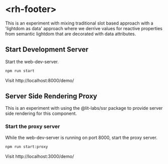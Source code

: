 # \<rh-footer>

This is an experiment with mixing traditional slot based approach with a 'lightdom as data'
approach where we derrive values for reactive properties from semantic lightdom that are 
decorated with data attributes.

## Start Development Server

Start the web-dev-server.

```bash
npm run start
```

Visit http://localhost:8000/demo/

## Server Side Rendering Proxy

This is an experiment with using the @lit-labs/ssr package to provide
server side rendering for this component.


### Start the proxy server

While the web-dev-server is running on port 8000, start the proxy server.

```bash
npm run start:proxy
```

Visit http://localhost:3000/demo/